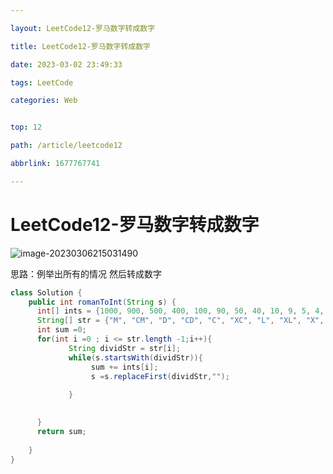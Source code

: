 ```yaml
---

layout: LeetCode12-罗马数字转成数字

title: LeetCode12-罗马数字转成数字

date: 2023-03-02 23:49:33

tags: LeetCode

categories: Web


top: 12

path: /article/leetcode12

abbrlink: 1677767741

---
```


# LeetCode12-罗马数字转成数字

![image-20230306215031490](https://gitee.com/fadeway32/fadeway32/raw/master/img/202303062150550.png)

思路：例举出所有的情况 然后转成数字

~~~java
class Solution {
    public int romanToInt(String s) {
      int[] ints = {1000, 900, 500, 400, 100, 90, 50, 40, 10, 9, 5, 4, 1};
      String[] str = {"M", "CM", "D", "CD", "C", "XC", "L", "XL", "X", "IX", "V", "IV", "I"};
      int sum =0;
      for(int i =0 ; i <= str.length -1;i++){
             String dividStr = str[i];
             while(s.startsWith(dividStr)){
                  sum += ints[i];
                  s =s.replaceFirst(dividStr,"");
               
             }
           

      }
      return sum;
     
    }
}

~~~

